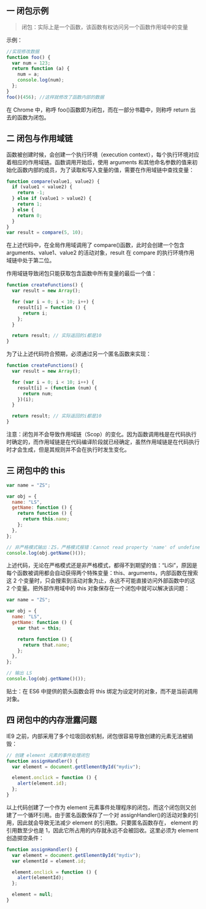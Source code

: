 ## 一 闭包示例

> 闭包：实际上是一个函数，该函数有权访问另一个函数作用域中的变量

示例：

```js
//实现修改数据
function foo() {
  var num = 123;
  return function (a) {
    num = a;
    console.log(num);
  };
}
foo()(456); //这样就修改了函数内部的数据
```

在 Chrome 中，称呼 foo()函数即为闭包，而在一部分书籍中，则称呼 return 出去的函数为闭包。

## 二 闭包与作用域链

函数被创建时候，会创建一个执行环境（execution context），每个执行环境对应着相应的作用域链。函数调用开始后，使用 arguments 和其他命名参数的值来初始化函数内部的成员，为了读取和写入变量的值，需要在作用域链中查找变量：

```js
function compare(value1, value2) {
  if (value1 < value2) {
    return -1;
  } else if (value1 > value2) {
    return 1;
  } else {
    return 0;
  }
}
var result = compare(5, 10);
```

在上述代码中，在全局作用域调用了 compare()函数，此时会创建一个包含 arguments、value1、value2 的活动对象，result 在 compare 的执行环境作用域链中处于第二位。

作用域链导致闭包只能获取包含函数中所有变量的最后一个值：

```js
function createFunctions() {
  var result = new Array();

  for (var i = 0; i < 10; i++) {
    result[i] = function () {
      return i;
    };
  }

  return result; // 实际返回的i都是10
}
```

为了让上述代码符合预期，必须通过另一个匿名函数来实现：

```js
function createFunctions() {
  var result = new Array();

  for (var i = 0; i < 10; i++) {
    result[i] = (function (num) {
      return num;
    })(i);
  }

  return result; // 实际返回的i都是10
}
```

注意：闭包并不会导致作用域链（Scop）的变化。因为函数调用栈是在代码执行时确定的，而作用域链是在代码编译阶段就已经确定，虽然作用域链是在代码执行时才会生成，但是其规则并不会在执行时发生变化。

## 三 闭包中的 this

```js
var name = "ZS";

var obj = {
  name: "LS",
  getName: function () {
    return function () {
      return this.name;
    };
  },
};

// 非严格模式输出：ZS，严格模式报错：Cannot read property 'name' of undefined
console.log(obj.getName()());
```

上述代码，无论在严格模式还是非严格模式，都得不到期望的值：“LiSi”，原因是每个函数被调用都会自动获得两个特殊变量：this、arguments，内部函数在搜索这 2 个变量时，只会搜索到活动对象为止，永远不可能直接访问外部函数中的这 2 个变量。把外部作用域中的 this 对象保存在一个闭包中就可以解决该问题：

```js
var name = "ZS";

var obj = {
  name: "LS",
  getName: function () {
    var that = this;

    return function () {
      return that.name;
    };
  },
};

// 输出 LS
console.log(obj.getName()());
```

贴士：在 ES6 中提供的箭头函数会将 this 绑定为设定时的对象，而不是当前调用对象。

## 四 闭包中的内存泄露问题

IE9 之前，内部采用了多个垃圾回收机制，闭包很容易导致创建的元素无法被销毁：

```js
// 创建 element 元素的事件处理闭包
function assignHandler() {
  var element = document.getElementById("mydiv");

  element.onclick = function () {
    alert(element.id);
  };
}
```

以上代码创建了一个作为 element 元素事件处理程序的闭包，而这个闭包则又创建了一个循环引用。由于匿名函数保存了一个对 assignHandler()的活动对象的引用，因此就会导致无法减少 element 的引用数。只要匿名函数存在， element 的引用数至少也是 1，因此它所占用的内存就永远不会被回收。这里必须为 element 创造掷空条件：

```js
function assignHandler() {
  var element = document.getElementById("mydiv");
  var elementId = element.id;

  element.onclick = function () {
    alert(elementId);
  };

  element = null;
}
```
